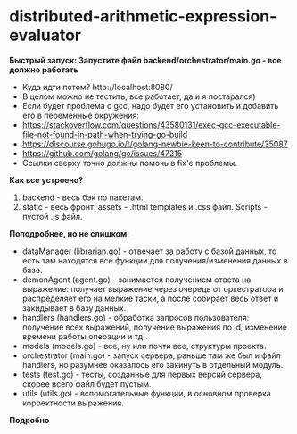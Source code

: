 # distributed-arithmetic-expression-evaluator

**Быстрый запуск: Запустите файл backend/orchestrator/main.go - все должно работать**

* Куда идти потом? http://localhost:8080/
* В целом можно не тестить, все работает, да и я постарался)
* Если будет проблема с gcc, надо будет его установить и добавить его в переменные окружения:
* https://stackoverflow.com/questions/43580131/exec-gcc-executable-file-not-found-in-path-when-trying-go-build
* https://discourse.gohugo.io/t/golang-newbie-keen-to-contribute/35087
* https://github.com/golang/go/issues/47215
* Ссылки сверху точно должны помочь в fix'е проблемы.



**Как все устроено?**

1. backend - весь бэк по пакетам.
2. static - весь фронт: assets - .html templates и .css файл. Scripts - пустой .js файл.


**Поподробнее, но не слишком:**
* dataManager (librarian.go) - отвечает за работу с базой данных, то есть там находятся все функции для получения/изменения данных в базе.
* demonAgent (agent.go) - занимается получением ответа на выражение: получает выражение через очередь от оркестратора и распределяет его на мелкие таски, а после собирает весь ответ и закидывает в базу данных.
* handlers (handlers.go) - обработка запросов пользователя: получение всех выражений, получение выражения по id, изменение времени работы операции и тд.
* models (models.go) - все, ну или почти все, структуры проекта.
* orchestrator (main.go) - запуск сервера, раньше там же был и файл handlers, но разумнее оказалось его закинуть в отдельный модуль.
* tests (test.go) - тесты, созданные для первых версий сервера, скорее всего файл будет пустым.
* utils (utils.go) - вспомогательные функции, в основном проверка корректности выражения.

**Подробно**
